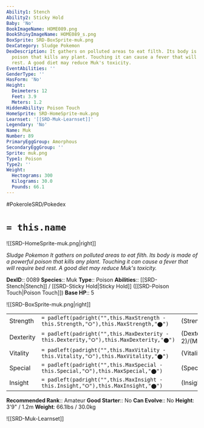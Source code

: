 ```yaml
---
Ability1: Stench
Ability2: Sticky Hold
Baby: 'No'
BookImageName: HOME089.png
BookShinyImageName: HOME089_s.png
BoxSprite: SRD-BoxSprite-muk.png
DexCategory: Sludge Pokemon
DexDescription: It gathers on polluted areas to eat filth. Its body is made of a powerful
  poison that kills any plant. Touching it can cause a fever that will require bed
  rest. A good diet may reduce Muk's toxicity.
EventAbilities: ''
GenderType: ''
HasForm: 'No'
Height:
  Deimeters: 12
  Feet: 3.9
  Meters: 1.2
HiddenAbility: Poison Touch
HomeSprite: SRD-HomeSprite-muk.png
Learnset: '[[SRD-Muk-Learnset]]'
Legendary: 'No'
Name: Muk
Number: 89
PrimaryEggGroup: Amorphous
SecondaryEggGroup: ''
Sprite: muk.png
Type1: Poison
Type2: ''
Weight:
  Hectograms: 300
  Kilograms: 30.0
  Pounds: 66.1
---
```


#PokeroleSRD/Pokedex

# `= this.name`

![[SRD-HomeSprite-muk.png|right]]

*Sludge Pokemon*
*It gathers on polluted areas to eat filth. Its body is made of a powerful poison that kills any plant. Touching it can cause a fever that will require bed rest. A good diet may reduce Muk's toxicity.*

**DexID**:: 0089
**Species**:: Muk
**Type**:: Poison
**Abilities**:: [[SRD-Stench|Stench]] / [[SRD-Sticky Hold|Sticky Hold]] ([[SRD-Poison Touch|Poison Touch]])
**Base HP**:: 5

![[SRD-BoxSprite-muk.png|right]]

|           |                                                                                        |                                          |
| --------- | -------------------------------------------------------------------------------------- | ---------------------------------------- |
| Strength  | `= padleft(padright("",this.MaxStrength - this.Strength,"⭘"),this.MaxStrength,"⬤")`    | (Strength::3)/(MaxStrength::6)   |
| Dexterity | `= padleft(padright("",this.MaxDexterity - this.Dexterity,"⭘"),this.MaxDexterity,"⬤")` | (Dexterity:: 2)/(MaxDexterity::4) |
| Vitality  | `= padleft(padright("",this.MaxVitality - this.Vitality,"⭘"),this.MaxVitality,"⬤")`    | (Vitality::2)/(MaxVitality::5)   |
| Special   | `= padleft(padright("",this.MaxSpecial - this.Special,"⭘"),this.MaxSpecial,"⬤")`       | (Special::2)/(MaxSpecial::4)     |
| Insight   | `= padleft(padright("",this.MaxInsight - this.Insight,"⭘"),this.MaxInsight,"⬤")`       | (Insight::3)/(MaxInsight::6)     |

**Recommended Rank**:: Amateur
**Good Starter**:: No
**Can Evolve**:: No
**Height**: 3'9" / 1.2m
**Weight**: 66.1lbs / 30.0kg

![[SRD-Muk-Learnset]]